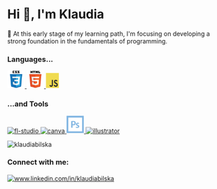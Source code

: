 <h1 align="left">Hi 👋, I'm Klaudia</h1>
🌱 At this early stage of my learning path, I'm focusing on developing a strong foundation in the fundamentals of programming.

<h3 align="left">Languages...</h3>
<p align="left"> <a href="https://www.w3schools.com/css/" target="_blank" rel="noreferrer"> <img src="https://raw.githubusercontent.com/devicons/devicon/master/icons/css3/css3-original-wordmark.svg" alt="css3" width="40" height="40"/> </a> <a href="https://www.w3.org/html/" target="_blank" rel="noreferrer"> <img src="https://raw.githubusercontent.com/devicons/devicon/master/icons/html5/html5-original-wordmark.svg" alt="html5" width="40" height="40"/> </a> <a href="https://developer.mozilla.org/en-US/docs/Web/JavaScript" target="_blank" rel="noreferrer"> <img src="https://raw.githubusercontent.com/devicons/devicon/master/icons/javascript/javascript-original.svg" alt="javascript" width="30" height="35"/> </a> </p>

<h3 align="left">...and Tools</h3>
<p align="left" padding ="2px"> 
    <a href="https://www.image-line.com/" target="_blank" rel="noreferrer"> <img src="https://png2.cleanpng.com/sh/d63df185d43029ef795690274cc58417/L0KzQYm3VsEzN6Nvf5H0aYP2gLBuTfZtNaR5jdZybz3wf7PwjPUubJpsgeZqbD3khbXwj714d6NwiAZqdHnyfn7wjfFobV5xRadrMkC5QbS8U8Vna5c3RqMAM0K8Q4S3UcUzQGk5UKo8N0K1QYO1kP5o/kisspng-fl-studio-mobile-digital-audio-workstation-image-l-5b2061c535fcf2.1532933015288488372212.png" alt="fl-studio" width="40" height="40"/> </a> 
    <a href="https://www.image-line.com/" target="_blank" rel="noreferrer"> <img src="https://cdn-images-1.medium.com/max/1200/1*A6kkoOVJVpXPWewg8axc5w.png" alt="canva" width="40" height="40"/> </a> 
    <a href="https://www.photoshop.com/en" target="_blank" rel="noreferrer"> <img src="https://raw.githubusercontent.com/devicons/devicon/master/icons/photoshop/photoshop-line.svg" alt="photoshop" width="40" height="40"/> </a>
 <a href="https://www.adobe.com/in/products/illustrator.html" target="_blank" rel="noreferrer"> <img src="https://www.vectorlogo.zone/logos/adobe_illustrator/adobe_illustrator-icon.svg" alt="illustrator" width="40" height="40"/> </a> 


</p>


<span>
<img  height="150px" src="https://github-readme-stats.vercel.app/api/top-langs?username=klaudiabilska&show_icons=true&locale=en&layout=compact&theme=transparent" alt="klaudiabilska" /> 
</span>

<h3 align="left">Connect with me:</h3>
<p align="left">
<a href="https://www.linkedin.com/in/klaudiabilska" target="blank"><img align="center" src="https://raw.githubusercontent.com/rahuldkjain/github-profile-readme-generator/master/src/images/icons/Social/linked-in-alt.svg" alt="www.linkedin.com/in/klaudiabilska" height="20" width="20" /></a>
</p>
